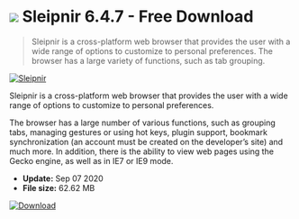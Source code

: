 # ![](https://cdn.softexe.net/static/icon/4/sleipnir-6252.png) Sleipnir 6.4.7 - Free Download

> Sleipnir is a cross-platform web browser that provides the user with a wide range of options to customize to personal preferences. The browser has a large variety of functions, such as tab grouping.

[![Sleipnir](https://gallery.dpcdn.pl/imgc/Tools/9896/g_-_420x350_1.5_-_x20140801171612_0.png)](https://softexe.net/win/internet/browsers/sleipnir:fbeb.html)

Sleipnir is a cross-platform web browser that provides the user with a wide range of options to customize to personal preferences.

The browser has a large number of various functions, such as grouping tabs, managing gestures or using hot keys, plugin support, bookmark synchronization (an account must be created on the developer’s site) and much more. In addition, there is the ability to view web pages using the Gecko engine, as well as in IE7 or IE9 mode.


- **Update:** Sep 07 2020
- **File size:** 62.62 MB

[![Download](https://cdn.softexe.net/static/img/download.png)](https://softexe.net/win/internet/browsers/sleipnir:fbeb.html)

